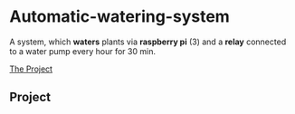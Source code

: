 # Automatic-watering-system
A system, which **waters** plants via **raspberry pi** (3) and a **relay** connected to a water pump every hour for 30 min.

[The Project](#project)

## Project

